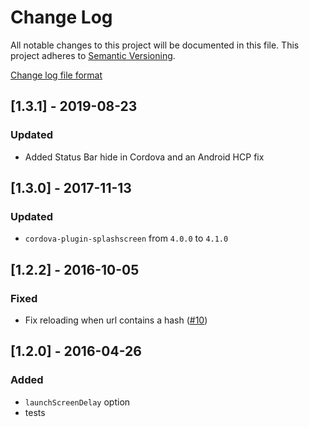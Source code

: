 # Change Log

All notable changes to this project will be documented in this file.
This project adheres to [Semantic Versioning](http://semver.org/).

[Change log file format](http://keepachangelog.com/)

## [1.3.1] - 2019-08-23
### Updated
- Added Status Bar hide in Cordova and an Android HCP fix

## [1.3.0] - 2017-11-13
### Updated

- `cordova-plugin-splashscreen` from `4.0.0` to `4.1.0`

## [1.2.2] - 2016-10-05
### Fixed

- Fix reloading when url contains a hash ([#10](https://github.com/jamielob/reloader/issues/10))

## [1.2.0] - 2016-04-26
### Added
- `launchScreenDelay` option
- tests
